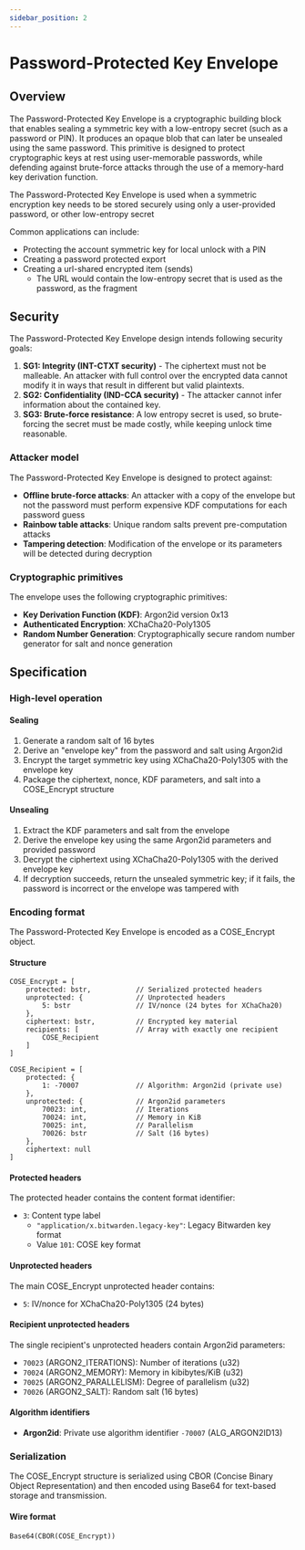 ```yaml
---
sidebar_position: 2
---
```


# Password-Protected Key Envelope

## Overview

The Password-Protected Key Envelope is a cryptographic building block that enables sealing a
symmetric key with a low-entropy secret (such as a password or PIN). It produces an opaque blob that
can later be unsealed using the same password. This primitive is designed to protect cryptographic
keys at rest using user-memorable passwords, while defending against brute-force attacks through the
use of a memory-hard key derivation function.

The Password-Protected Key Envelope is used when a symmetric encryption key needs to be stored
securely using only a user-provided password, or other low-entropy secret

Common applications can include:

- Protecting the account symmetric key for local unlock with a PIN
- Creating a password protected export
- Creating a url-shared encrypted item (sends)
  - The URL would contain the low-entropy secret that is used as the password, as the fragment

## Security

The Password-Protected Key Envelope design intends following security goals:

1. **SG1: Integrity (INT-CTXT security)** - The ciphertext must not be malleable. An attacker with
   full control over the encrypted data cannot modify it in ways that result in different but valid
   plaintexts.
2. **SG2: Confidentiality (IND-CCA security)** - The attacker cannot infer information about the
   contained key.
3. **SG3: Brute-force resistance**: A low entropy secret is used, so brute-forcing the secret must
   be made costly, while keeping unlock time reasonable.

### Attacker model

The Password-Protected Key Envelope is designed to protect against:

- **Offline brute-force attacks**: An attacker with a copy of the envelope but not the password must
  perform expensive KDF computations for each password guess
- **Rainbow table attacks**: Unique random salts prevent pre-computation attacks
- **Tampering detection**: Modification of the envelope or its parameters will be detected during
  decryption

### Cryptographic primitives

The envelope uses the following cryptographic primitives:

- **Key Derivation Function (KDF)**: Argon2id version 0x13
- **Authenticated Encryption**: XChaCha20-Poly1305
- **Random Number Generation**: Cryptographically secure random number generator for salt and nonce
  generation

## Specification

### High-level operation

#### Sealing

1. Generate a random salt of 16 bytes
2. Derive an "envelope key" from the password and salt using Argon2id
3. Encrypt the target symmetric key using XChaCha20-Poly1305 with the envelope key
4. Package the ciphertext, nonce, KDF parameters, and salt into a COSE_Encrypt structure

#### Unsealing

1. Extract the KDF parameters and salt from the envelope
2. Derive the envelope key using the same Argon2id parameters and provided password
3. Decrypt the ciphertext using XChaCha20-Poly1305 with the derived envelope key
4. If decryption succeeds, return the unsealed symmetric key; if it fails, the password is incorrect
   or the envelope was tampered with

### Encoding format

The Password-Protected Key Envelope is encoded as a COSE_Encrypt object.

#### Structure

```text
COSE_Encrypt = [
    protected: bstr,           // Serialized protected headers
    unprotected: {             // Unprotected headers
        5: bstr                // IV/nonce (24 bytes for XChaCha20)
    },
    ciphertext: bstr,          // Encrypted key material
    recipients: [              // Array with exactly one recipient
        COSE_Recipient
    ]
]

COSE_Recipient = [
    protected: {
        1: -70007              // Algorithm: Argon2id (private use)
    },
    unprotected: {             // Argon2id parameters
        70023: int,            // Iterations
        70024: int,            // Memory in KiB
        70025: int,            // Parallelism
        70026: bstr            // Salt (16 bytes)
    },
    ciphertext: null
]
```

#### Protected headers

The protected header contains the content format identifier:

- `3`: Content type label
  - `"application/x.bitwarden.legacy-key"`: Legacy Bitwarden key format
  - Value `101`: COSE key format

#### Unprotected headers

The main COSE_Encrypt unprotected header contains:

- `5`: IV/nonce for XChaCha20-Poly1305 (24 bytes)

#### Recipient unprotected headers

The single recipient's unprotected headers contain Argon2id parameters:

- `70023` (ARGON2_ITERATIONS): Number of iterations (u32)
- `70024` (ARGON2_MEMORY): Memory in kibibytes/KiB (u32)
- `70025` (ARGON2_PARALLELISM): Degree of parallelism (u32)
- `70026` (ARGON2_SALT): Random salt (16 bytes)

#### Algorithm identifiers

- **Argon2id**: Private use algorithm identifier `-70007` (ALG_ARGON2ID13)

### Serialization

The COSE_Encrypt structure is serialized using CBOR (Concise Binary Object Representation) and then
encoded using Base64 for text-based storage and transmission.

#### Wire format

```text
Base64(CBOR(COSE_Encrypt))
```
